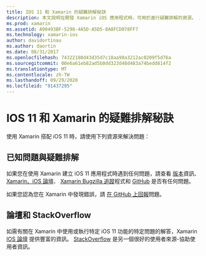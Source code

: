 ```yaml
---
title: IOS 11 和 Xamarin 的疑難排解秘訣
description: 本文說明在開發 Xamarin iOS 應用程式時，可用於進行疑難排解的資源。 其中討論錯誤報表、版本資訊、Xamarin 版本的 blog 和支援選項。
ms.prod: xamarin
ms.assetid: A90493BF-5298-4A5D-A5D5-8A8FCD078FF7
ms.technology: xamarin-ios
author: davidortinau
ms.author: daortin
ms.date: 08/31/2017
ms.openlocfilehash: 74322180d43d35d7c18aa98a3212ac0209f5d76a
ms.sourcegitcommit: 00e6a61eb82ad5b0dd323d48d483a74bedd814f2
ms.translationtype: MT
ms.contentlocale: zh-TW
ms.lasthandoff: 09/29/2020
ms.locfileid: "91437295"
---
```

# <a name="troubleshooting-tips-for-ios-11-and-xamarinios"></a>IOS 11 和 Xamarin 的疑難排解秘訣

使用 Xamarin 搭配 iOS 11 時，請使用下列資源來解決問題：

## <a name="known-issues-and-troubleshooting"></a>已知問題與疑難排解

如果您在使用 Xamarin 建立 iOS 11 應用程式時遇到任何問題，請查看 [版本](/xamarin/ios/release-notes/)資訊、 [Xamarin、iOS 論壇](https://forums.xamarin.com/categories/ios)、 [Xamarin Bugzilla 追蹤](https://bugzilla.xamarin.com/query.cgi?product=iOS)程式和 [GitHub](https://github.com/xamarin/xamarin-macios/issues) 是否有任何問題。

如果您認為您在 Xamarin 中發現錯誤，請 [在 GitHub 上回報](https://github.com/xamarin/xamarin-macios/issues)問題。

## <a name="forums-and-stackoverflow"></a>論壇和 StackOverflow

如需有關在 Xamarin 中使用或執行特定 iOS 11 功能的特定問題的解答，Xamarin [IOS 論壇](https://forums.xamarin.com/categories/ios) 提供豐富的資訊。 [StackOverflow](https://stackoverflow.com/search?tab=newest&q=xamarin) 是另一個很好的使用者來源-協助使用者資訊。